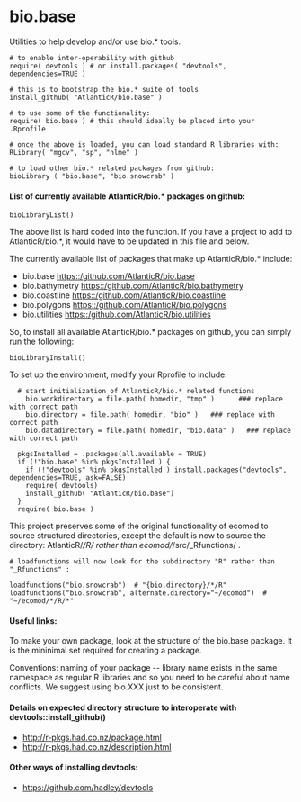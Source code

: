 # bio.base

Utilities to help develop and/or use bio.* tools.

```
# to enable inter-operability with github
require( devtools ) # or install.packages( "devtools", dependencies=TRUE )

# this is to bootstrap the bio.* suite of tools
install_github( "AtlanticR/bio.base" ) 

# to use some of the functionality:
require( bio.base ) # this should ideally be placed into your .Rprofile

# once the above is loaded, you can load standard R libraries with:
RLibrary( "mgcv", "sp", "nlme" ) 

# to load other bio.* related packages from github: 
bioLibrary ( "bio.base", "bio.snowcrab" )   

```

#### List of currently available AtlanticR/bio.* packages on github:
```
bioLibraryList()
```

The above list is hard coded into the function. If you have a project to add to AtlanticR/bio.*, it would have to be updated in this file and below.


The currently available list of packages that make up AtlanticR/bio.* include:

  * bio.base <https::/github.com/AtlanticR/bio.base> 
  * bio.bathymetry <https::/github.com/AtlanticR/bio.bathymetry> 
  * bio.coastline <https::/github.com/AtlanticR/bio.coastline> 
  * bio.polygons <https::/github.com/AtlanticR/bio.polygons>  
  * bio.utilities <https::/github.com/AtlanticR/bio.utilities> 

So, to install all available AtlanticR/bio.* packages on github, you can simply run the following:
```
bioLibraryInstall()
```


To set up the environment, modify your Rprofile to include:

```
  # start initialization of AtlanticR/bio.* related functions
	bio.workdirectory = file.path( homedir, "tmp" )		 ### replace with correct path
	bio.directory = file.path( homedir, "bio" )   ### replace with correct path
	bio.datadirectory = file.path( homedir, "bio.data" )   ### replace with correct path
	
  pkgsInstalled = .packages(all.available = TRUE)
  if (!"bio.base" %in% pkgsInstalled ) {
    if (!"devtools" %in% pkgsInstalled ) install.packages("devtools", dependencies=TRUE, ask=FALSE)
    require( devtools)
    install_github( "AtlanticR/bio.base")
  }
  require( bio.base )

```


This project preserves some of the original functionality of ecomod to source structured directories, 
except the default is now to source the directory: AtlanticR/*/R/ rather than ecomod/*/src/_Rfunctions/ . 

```
# loadfunctions will now look for the subdirectory "R" rather than "_Rfunctions" : 

loadfunctions("bio.snowcrab")  # "{bio.directory}/*/R"
loadfunctions("bio.snowcrab", alternate.directory="~/ecomod")  # "~/ecomod/*/R/*"
```


#### Useful links:

To make your own package, look at the structure of the bio.base package. It is the mininimal set required for creating a package.

Conventions: naming of your package -- library name exists in the same namespace as regular R libraries and so you need to be careful about name conflicts. We suggest using bio.XXX just to be consistent. 

#### Details on expected directory structure to interoperate with devtools::install_github() 

  * http://r-pkgs.had.co.nz/package.html
  * http://r-pkgs.had.co.nz/description.html 

#### Other ways of installing devtools:

  * https://github.com/hadley/devtools





